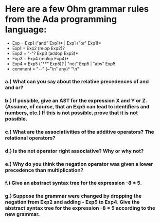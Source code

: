 # Here are a few Ohm grammar rules from the Ada programming language:
* Exp     = Exp1 ("and" Exp1)* | Exp1 ("or" Exp1)*
* Exp1    = Exp2 (relop Exp2)?
* Exp2    = "-"? Exp3 (addop Exp3)*
* Exp3    = Exp4 (mulop Exp4)*
* Exp4    = Exp5 ("**"  Exp5)? | "not" Exp5 | "abs" Exp5
* comment = "--" (~"\n" any)* "\n"

### a.) What can you say about the relative precedences of and and or?

### b.) If possible, give an AST for the expression X and Y or Z. (Assume, of course, that an Exp5 can lead to identifiers and numbers, etc.) If this is not possible, prove that it is not possible.

### c.) What are the associativities of the additive operators? The relational operators?

### d.) Is the not operator right associative? Why or why not?

### e.) Why do you think the negation operator was given a lower precedence than multiplication?

### f.) Give an abstract syntax tree for the expression -8 * 5.

### g.) Suppose the grammar were changed by dropping the negation from Exp2 and adding - Exp5 to Exp4. Give the abstract syntax tree for the expression -8 * 5 according to the new grammar.
